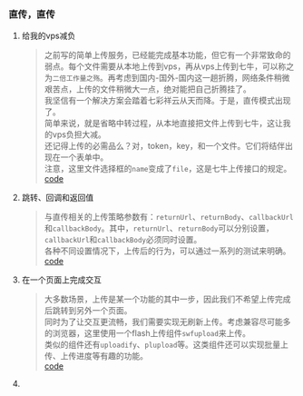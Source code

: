 ### 直传，直传

1. 给我的vps减负
   > 之前写的简单上传服务，已经能完成基本功能，但它有一个非常致命的弱点。每个文件需要从本地上传到vps，再从vps上传到七牛，可以称之为`二倍工作量之殇`。再考虑到国内-国外-国内这一趟折腾，网络条件稍微艰苦点，上传的文件稍微大一点，绝对能把自己折腾挂了。  
   我坚信有一个解决方案会踏着七彩祥云从天而降。于是，直传模式出现了。  
   简单来说，就是省略中转过程，从本地直接把文件上传到七牛，这让我的vps负担大减。  
   还记得上传的必需品么？对，token，key，和一个文件。它们将结伴出现在一个表单中。  
   注意，这里文件选择框的`name`变成了`file`，这是七牛上传接口的规定。  
   [code]()  

2. 跳转、回调和返回值
   > 与直传相关的上传策略参数有：`returnUrl`、`returnBody`、`callbackUrl`和`callbackBody`。其中，`returnUrl`、`returnBody`可以分别设置，`callbackUrl`和`callbackBody`必须同时设置。  
   各种不同设置情况下，上传后的行为，可以通过一系列的测试来明确。  
   [code]()  

3. 在一个页面上完成交互
   > 大多数场景，上传是某一个功能的其中一步，因此我们不希望上传完成后跳转到另外一个页面。  
   同时为了让交互更流畅，我们需要实现无刷新上传。考虑兼容尽可能多的浏览器，这里使用一个flash上传组件`swfupload`来上传。  
   类似的组件还有`uploadify`、`plupload`等。这类组件还可以实现批量上传、上传进度等有趣的功能。  
   [code]()  

4. 
